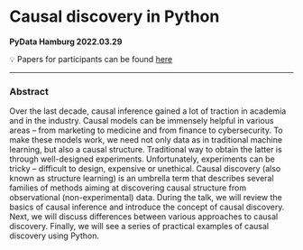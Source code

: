 # Causal discovery in Python

**PyData Hamburg 2022.03.29**

💡 Papers for participants can be found [here](https://github.com/AlxndrMlk/talks-and-workshops/blob/main/2022-03--pydata-hamburg/papers.md)

------------------------

### Abstract
Over the last decade, causal inference gained a lot of traction in academia and in the industry. Causal models can be immensely helpful in various areas – from marketing to medicine and from finance to cybersecurity. To make these models work, we need not only data as in traditional machine learning, but also a causal structure. Traditional way to obtain the latter is through well-designed experiments. Unfortunately, experiments can be tricky – difficult to design, expensive or unethical. Causal discovery (also known as structure learning) is an umbrella term that describes several families of methods aiming at discovering causal structure from observational (non-experimental) data. During the talk, we will review the basics of causal inference and introduce the concept of causal discovery. Next, we will discuss differences between various approaches to causal discovery. Finally, we will see a series of practical examples of causal discovery using Python.

